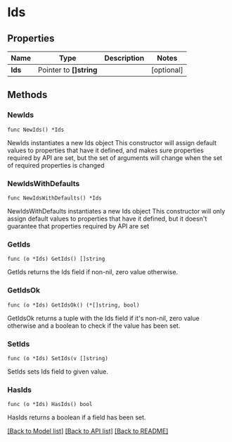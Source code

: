 # Ids

## Properties

Name | Type | Description | Notes
------------ | ------------- | ------------- | -------------
**Ids** | Pointer to **[]string** |  | [optional] 

## Methods

### NewIds

`func NewIds() *Ids`

NewIds instantiates a new Ids object
This constructor will assign default values to properties that have it defined,
and makes sure properties required by API are set, but the set of arguments
will change when the set of required properties is changed

### NewIdsWithDefaults

`func NewIdsWithDefaults() *Ids`

NewIdsWithDefaults instantiates a new Ids object
This constructor will only assign default values to properties that have it defined,
but it doesn't guarantee that properties required by API are set

### GetIds

`func (o *Ids) GetIds() []string`

GetIds returns the Ids field if non-nil, zero value otherwise.

### GetIdsOk

`func (o *Ids) GetIdsOk() (*[]string, bool)`

GetIdsOk returns a tuple with the Ids field if it's non-nil, zero value otherwise
and a boolean to check if the value has been set.

### SetIds

`func (o *Ids) SetIds(v []string)`

SetIds sets Ids field to given value.

### HasIds

`func (o *Ids) HasIds() bool`

HasIds returns a boolean if a field has been set.


[[Back to Model list]](../README.md#documentation-for-models) [[Back to API list]](../README.md#documentation-for-api-endpoints) [[Back to README]](../README.md)


